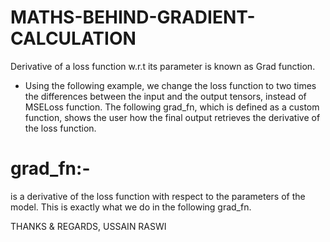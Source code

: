 # MATHS-BEHIND-GRADIENT-CALCULATION
Derivative of a loss function w.r.t its parameter is known as Grad function.

 - Using the following example, we change the loss function to two times
the differences between the input and the output tensors, instead of
MSELoss function. The following grad_fn, which is defined as a custom
function, shows the user how the final output retrieves the derivative of
the loss function.
# grad_fn:-
is a derivative of the loss function with respect to the parameters of the model.
This is exactly what we do in the following grad_fn.


THANKS & REGARDS,
USSAIN RASWI
